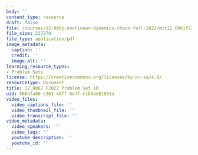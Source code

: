 ```yaml
---
body: ''
content_type: resource
draft: false
file: /courses/12-006j-nonlinear-dynamics-chaos-fall-2022/mit12_006jf22_ps10.pdf
file_size: 227270
file_type: application/pdf
image_metadata:
  caption: ''
  credit: ''
  image-alt: ''
learning_resource_types:
- Problem Sets
license: https://creativecommons.org/licenses/by-nc-sa/4.0/
resourcetype: Document
title: 12.006J F2022 Problem Set 10
uid: 566afa86-c301-48ff-8e7f-c1b9ae81855a
video_files:
  video_captions_file: ''
  video_thumbnail_file: ''
  video_transcript_file: ''
video_metadata:
  video_speakers: ''
  video_tags: ''
  youtube_description: ''
  youtube_id: ''
---
```

